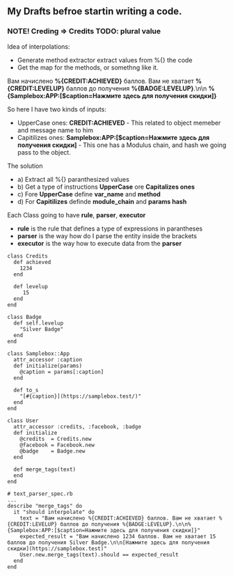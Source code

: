 ## My Drafts befroe startin writing a code.

### NOTE! Creding => Credits TODO: plural value

Idea of interpolations:

- Generate method extractor extract values from %{} the code
- Get the map for the methods, or somethng like it.

Вам начислено **%{CREDIT:ACHIEVED}** баллов. Вам не хватает **%{CREDIT:LEVELUP}** баллов до получения **%{BADGE:LEVELUP}**.\n\n
**%{Samplebox:APP:[$caption=Нажмите здесь для получения скидки]}**

So here I have two kinds of inputs:

- UpperCase ones: **CREDIT:ACHIEVED** - This related to object memeber and message name to him
- Capitilizes ones: **Samplebox:APP:[$caption=Нажмите здесь для получения скидки]** - This one has a Modulus chain, and hash we going pass to the object.

The solution

 - a) Extract all %{} paranthesized values
 - b) Get a type of instructions **UpperCase** ore **Capitalizes ones**
 - c) Fore **UpperCase** define **var_name** and **method** 
 - d) For **Capitilizes** definde **module_chain** and **params hash** 

 Each Class going to have **rule**, **parser**, **executor**

- **rule** is the rule that defines a type of expressions in parantheses
- **parser** is the way how do I parse the entity inside the brackets
- **executor** is the  way how to execute data from the **parser**




```
class Credits
  def achieved
    1234
  end

  def levelup
     15
  end
end

class Badge
  def self.levelup
    "Silver Badge"
  end
end

class Samplebox::App
  attr_accessor :caption
  def initialize(params)
    @caption = params[:caption]
  end

  def to_s
    "[#{caption}](https://samplebox.test/)"
  end
end

class User
  attr_accessor :credits, :facebook, :badge
  def initialize
    @credits  = Credits.new
    @facebook = Facebook.new
    @badge    = Badge.new
  end

  def merge_tags(text)
  end
end

# text_parser_spec.rb
...
describe "merge_tags" do
  it "should interpolate" do
    text = "Вам начислено %{CREDIT:ACHIEVED} баллов. Вам не хватает %{CREDIT:LEVELUP} баллов до получения %{BADGE:LEVELUP}.\n\n%{Samplebox:APP:[$caption=Нажмите здесь для получения скидки]}"
    expected_result = "Вам начислено 1234 баллов. Вам не хватает 15 баллов до получения Silver Badge.\n\n[Нажмите здесь для получения скидки](https://samplebox.test)"
    User.new.merge_tags(text).should == expected_result
  end
end
```